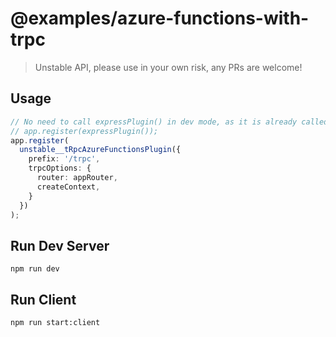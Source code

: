 # @examples/azure-functions-with-trpc

> Unstable API, please use in your own risk, any PRs are welcome!

## Usage

```ts
// No need to call expressPlugin() in dev mode, as it is already called by nammathamTrpcPlugin()
// app.register(expressPlugin());
app.register(
  unstable__tRpcAzureFunctionsPlugin({
    prefix: '/trpc',
    trpcOptions: {
      router: appRouter,
      createContext,
    }
  })
);
```

## Run Dev Server 

```
npm run dev
```

## Run Client

```
npm run start:client
```